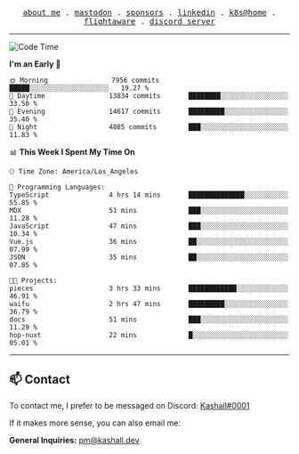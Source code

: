<p align="center">
  <samp>
    <a href="https://jordanjones.org/">about me</a> .
    <a rel="me" href="https://mastodon.social/@kashall">mastodon</a> .
    <a href="https://github.com/sponsors/kashalls">sponsors</a> .
    <a href="https://linkedin.com/in/jordpjones">linkedin</a> .
    <a href="https://github.com/kashalls/home-cluster">k8s@home</a> .
    <a href="https://flightaware.com/adsb/stats/user/kashalls">flightaware</a> .
    <a href="https://discord.gg/ctgrp8k">discord server</a>
  </samp>
</p>

---

<!--START_SECTION:waka-->
![Code Time](http://img.shields.io/badge/Code%20Time-1%2C342%20hrs%2014%20mins-blue)

**I'm an Early 🐤** 

```text
🌞 Morning                7956 commits        █████░░░░░░░░░░░░░░░░░░░░   19.27 % 
🌆 Daytime                13834 commits       ████████░░░░░░░░░░░░░░░░░   33.50 % 
🌃 Evening                14617 commits       █████████░░░░░░░░░░░░░░░░   35.40 % 
🌙 Night                  4885 commits        ███░░░░░░░░░░░░░░░░░░░░░░   11.83 % 
```


📊 **This Week I Spent My Time On** 

```text
🕑︎ Time Zone: America/Los_Angeles

💬 Programming Languages: 
TypeScript               4 hrs 14 mins       ██████████████░░░░░░░░░░░   55.85 % 
MDX                      51 mins             ███░░░░░░░░░░░░░░░░░░░░░░   11.28 % 
JavaScript               47 mins             ███░░░░░░░░░░░░░░░░░░░░░░   10.34 % 
Vue.js                   36 mins             ██░░░░░░░░░░░░░░░░░░░░░░░   07.99 % 
JSON                     35 mins             ██░░░░░░░░░░░░░░░░░░░░░░░   07.85 % 

🐱‍💻 Projects: 
pieces                   3 hrs 33 mins       ████████████░░░░░░░░░░░░░   46.91 % 
waifu                    2 hrs 47 mins       █████████░░░░░░░░░░░░░░░░   36.79 % 
docs                     51 mins             ███░░░░░░░░░░░░░░░░░░░░░░   11.29 % 
hop-nuxt                 22 mins             █░░░░░░░░░░░░░░░░░░░░░░░░   05.01 % 
```


<!--END_SECTION:waka-->

---

## 📫 Contact

To contact me, I prefer to be messaged on Discord:  [Kashall#0001](https://discord.com/users/201077739589992448)

If it makes more sense, you can also email me:

**General Inquiries:** pm@kashall.dev  
